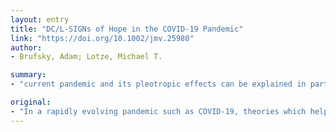 ```yaml
---
layout: entry
title: "DC/L-SIGNs of Hope in the COVID-19 Pandemic"
link: "https://doi.org/10.1002/jmv.25980"
author:
- Brufsky, Adam; Lotze, Michael T.

summary:
- "current pandemic and its pleotropic effects can be explained in part by interaction between SARS-CoV-2 spike protein S, the ACE2/L-SIGN/CD209 receptor on the type II alveolar cell of the lung. Infection of the DC by SARS CoV-2 can potentially explain the exuberant distal immunopathology seen in COVID-19. This article is protected by copyright. All rights reserved."

original:
- "In a rapidly evolving pandemic such as COVID-19, theories which help unify disparate pre-clinical and clinical observations would be useful. The current pandemic and its pleotropic effects can be explained in part by interaction between SARS-CoV-2 spike protein S, the ACE2/L-SIGN/CD209 receptor on the type II alveolar cell of the lung, and the DC-SIGN receptor on the respiratory dendritic cell (DC) and associated endothelial cells. Infection of the DC by SARS-CoV-2 can potentially explain the exuberant distal immunopathology seen in COVID-19. This article is protected by copyright. All rights reserved."
---
```


